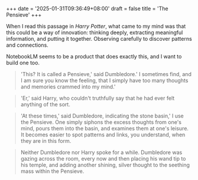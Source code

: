 +++
date = '2025-01-31T09:36:49+08:00'
draft = false 
title = 'The Pensieve'
+++

When I read this passage in _Harry Potter_, what came to my mind was that this could be a way of innovation: thinking deeply, extracting meaningful information, and putting it together. Observing carefully to discover patterns and connections. 

NotebookLM seems to be a product that does exactly this, and I want to build one too.

>'This? It is called a Pensieve,' said Dumbledore.' I sometimes find, and I am sure you know the feeling, that I simply have too many thoughts and memories crammed into my mind.'

>'Er,' said Harry, who couldn't truthfully say that he had ever felt anything of the sort.

>'At these times,' said Dumbledore, indicating the stone basin,' I use the Pensieve. One simply siphons the excess thoughts from one's mind, pours them into the basin, and examines them at one's leisure. It becomes easier to spot patterns and links, you understand, when they are in this form.

>Neither Dumbledore nor Harry spoke for a while. Dumbledore was gazing across the room, every now and then placing his wand tip to his temple, and adding another shining, silver thought to the seething mass within the Pensieve.